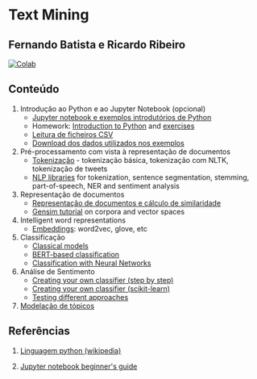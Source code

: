 # Text Mining
## Fernando Batista e Ricardo Ribeiro

[![Colab](https://colab.research.google.com/assets/colab-badge.svg)](https://colab.research.google.com/github/fmmb/Text-Mining/blob/main/aulas.ipynb)

## Conteúdo

1. Introdução ao Python e ao Jupyter Notebook (opcional)
    * [Jupyter notebook e exemplos introdutórios de Python](./aulas/jupyter_notebooks.ipynb)
    * Homework: [Introduction to Python](./aulas/01-intro-python.ipynb) and [exercises](./aulas/01-intro-python-hw.ipynb)
    * [Leitura de ficheiros CSV](./aulas/read_csv_files.ipynb)
    * [Download dos dados utilizados nos exemplos](./aulas/using-tm-data.ipynb)
2. Pré-processamento com vista à representação de documentos
    * [Tokenização](./aulas/tokenization.ipynb) - tokenização básica, tokenização com NLTK, tokenização de tweets
    * [NLP libraries](./aulas/nlp_tm_python.ipynb) for tokenization, sentence segmentation, stemming, part-of-speech, NER and sentiment analysis
3. Representação de documentos
    * [Representação de documentos e cálculo de similaridade](./aulas/document_representation.ipynb)
    * [Gensim tutorial](./aulas/gensim_corpora_and_vector_spaces.ipynb) on corpora and vector spaces 
4. Intelligent word representations
    * [Embeddings](./aulas/embeddings.ipynb): word2vec, glove, etc
5. Classificação
    * [Classical models](./aulas/classification.ipynb)
    * [BERT-based classification](./aulas/BERT_based_classification.ipynb)
    * [Classification with Neural Networks](./aulas/nn.ipynb)
6. Análise de Sentimento
    * [Creating your own classifier (step by step)](./aulas/SA-features.ipynb)
    * [Creating your own classifier (scikit-learn)](./aulas/SA-sklearn.ipynb)
    * [Testing different approaches](./aulas/sa-strategies.ipynb)
7. [Modelação de tópicos](./aulas/topic_modelling.ipynb)


## Referências

1. [Linguagem python (wikipedia)](https://en.wikipedia.org/wiki/Python_%28programming_language%29)

2. [Jupyter notebook beginner's guide](http://jupyter-notebook-beginner-guide.readthedocs.org/en/latest/)
